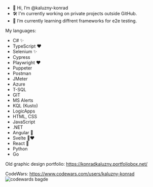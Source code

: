 - 👋 Hi, I’m @kaluzny-konrad
- 🛠️ I'm currently working on private projects outside GitHub.
- 🌱 I’m currently learning diffrent frameworks for e2e testing.

My languages:
- C# ✨
- TypeScript ❤️
- Selenium ✨
- Cypress
- Playwright ❤️
- Puppeter
- Postman
- JMeter
- Azure
- T-SQL
- GIT
- MS Alerts
- KQL (Kusto)
- LogicApps
- HTML, CSS
- JavaScript
- .NET
- Angular 🌱
- Svelte 🌱❤️
- React 🌱
- Python
- Go

Old graphic design portfolio: https://konradkaluzny.portfoliobox.net/

CodeWars:
https://www.codewars.com/users/kaluzny-konrad
![codewards bagde](https://www.codewars.com/users/kaluzny-konrad/badges/small)

<!---
kaluzny-konrad/kaluzny-konrad is a ✨ special ✨ repository because its `README.md` (this file) appears on your GitHub profile.
You can click the Preview link to take a look at your changes.
--->
